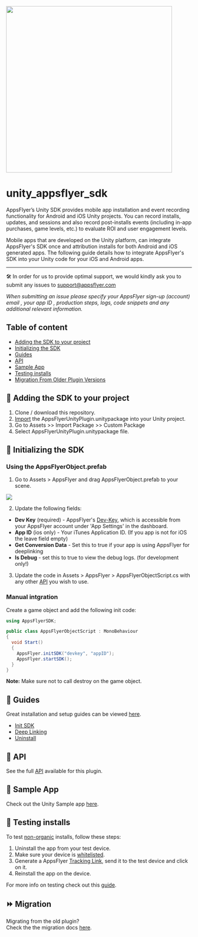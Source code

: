 
<img src="https://www.appsflyer.com/wp-content/uploads/2016/11/logo-1.svg"  width="450">

# unity_appsflyer_sdk 

AppsFlyer’s Unity SDK provides mobile app installation and event recording functionality for Android and iOS Unity projects. You can record installs, updates, and sessions and also record post-installs events (including in-app purchases, game levels, etc.) to evaluate ROI and user engagement levels.

Mobile apps that are developed on the Unity platform, can integrate AppsFlyer's SDK once and attribution installs for both Android and iOS generated apps. The following guide details how to integrate AppsFlyer's SDK into your Unity code for your iOS and Android apps.

---

🛠 In order for us to provide optimal support, we would kindly ask you to submit any issues to support@appsflyer.com

*When submitting an issue please specify your AppsFlyer sign-up (account) email , your app ID , production steps, logs, code snippets and any additional relevant information.*


## Table of content
- [Adding the SDK to your project](#add-sdk-to-project)
- [Initializing the SDK](#init-sdk)
- [Guides](#guides)
- [API](#api) 
- [Sample App](#sample-app)
- [Testing installs](#testing-installs)
- [Migration From Older Plugin Versions](#migration) 


## <a id="add-sdk-to-project"> 📲 Adding the SDK to your project

1. Clone / download this repository.
2. [Import](https://docs.unity3d.com/Manual/AssetPackages.html) the AppsFlyerUnityPlugin.unitypackage into your Unity project.
3. Go to Assets >> Import Package >> Custom Package
4. Select AppsFlyerUnityPlugin.unitypackage file.


## <a id="init-sdk"> 🚀 Initializing the SDK

### Using the AppsFlyerObject.prefab

1. Go to Assets > AppsFlyer and drag AppsFlyerObject.prefab to your scene.
<img src="https://firebasestorage.googleapis.com/v0/b/firstintegrationapp.appspot.com/o/Unity2_add_object.png?alt=media&token=526b87f4-d5aa-400b-805d-5efe3f38ac87"  >

2. Update the following fields:
- **Dev Key** (required) - AppsFlyer's [Dev-Key](https://support.appsflyer.com/hc/en-us/articles/211719806-Global-app-settings-#sdk-dev-key), which is accessible from your AppsFlyer account under 'App Settings' in the dashboard.
- **App ID** (ios only) - Your iTunes Application ID. (If you app is not for iOS the leave field empty)
- **Get Conversion Data** - Set this to true if your app is using AppsFlyer for deeplinking
- **Is Debug** - set this to true to view the debug logs. (for development only!)

3. Update the code in Assets > AppsFlyer > AppsFlyerObjectScript.cs with any other [API](/docs/API.md) you wish to use.

### Manual intgration

Create a game object and add the following init code:

```c#
using AppsFlyerSDK;

public class AppsFlyerObjectScript : MonoBehaviour
{
  void Start()
  {
    AppsFlyer.initSDK("devkey", "appID");
    AppsFlyer.startSDK();
  }
}
```

**Note:** Make sure not to call destroy on the game object. 


 ## <a id="guides"> 📖 Guides

Great installation and setup guides can be viewed [here](/docs/Guides.md).

- [Init SDK](/docs/Guides.md#init-sdk)
- [Deep Linking](/docs/Guides.md#deeplinking)
- [Uninstall](/docs/Guides.md#track-app-uninstalls)

## <a id="api"> 📑 API
  
See the full [API](/docs/API.md) available for this plugin.

## <a id="sample-app"> :pencil: Sample App
  
Check out the Unity Sample app [here](/docs/MigrationGuide.md).

## <a id="testing-installs"> 📱 Testing installs
  
  To test [non-organic](https://support.appsflyer.com/hc/en-us/articles/115005995229-Organic-vs-non-organic-installs) installs, follow these steps:
  1. Uninstall the app from your test device.
  2. Make sure your device is [whitelisted](https://support.appsflyer.com/hc/en-us/articles/207031996-Whitelisting-test-devices).
  3. Generate a AppsFlyer [Tracking Link](https://support.appsflyer.com/hc/en-us/articles/207033836-Custom-link-management#intro), send it to the test device and click on it.
  4. Reinstall the app on the device.
  
For more info on testing check out this [guide](https://support.appsflyer.com/hc/en-us/articles/360001559405-Testing-AppsFlyer-SDK-integration#introduction).

## <a id="migration"> ⏩ Migration 
  
Migrating from the old plugin? <br/>
Check the the migration docs [here](/docs/MigrationGuide.md).



